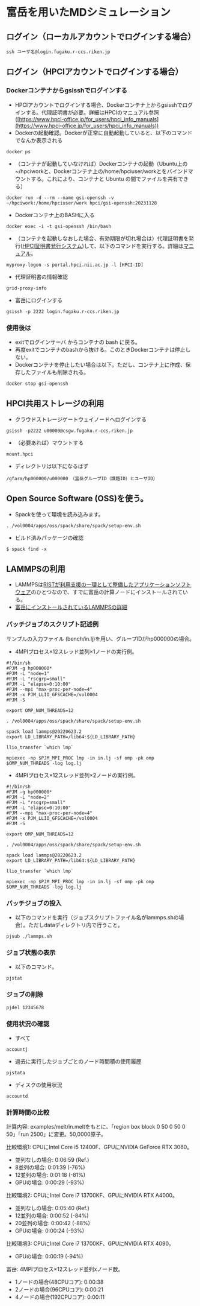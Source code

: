# 富岳を用いたMDシミュレーション

## ログイン（ローカルアカウントでログインする場合）
```
ssh ユーザ名@login.fugaku.r-ccs.riken.jp
```
## ログイン（HPCIアカウントでログインする場合）
### Dockerコンテナからgsisshでログインする
- HPCIアカウントでログインする場合、Dockerコンテナ上からgsisshでログインする。代理証明書が必要。詳細はHPCIのマニュアル参照([https://www.hpci-office.jp/for_users/hpci_info_manuals](https://www.hpci-office.jp/for_users/hpci_info_manuals))
- Dockerの起動確認。Dockerが正常に自動起動していると、以下のコマンドでなんか表示される
```
docker ps
```
- （コンテナが起動していなければ）Dockerコンテナの起動（Ubuntu上の~/hpciworkと、Dockerコンテナ上の/home/hpciuser/workとをバインドマウントする。これにより、コンテナと Ubuntu の間でファイルを共有できる）
```
docker run -d --rm --name gsi-openssh -v ~/hpciwork:/home/hpciuser/work hpci/gsi-openssh:20231128
```
- Dockerコンテナ上のBASHに入る
```
docker exec -i -t gsi-openssh /bin/bash
```
- （コンテナを起動しなおした場合、有効期限が切れ場合は）代理証明書を発行([HPCI証明書発行システム](https://portal.hpci.nii.ac.jp/))して、以下のコマンドを実行する。詳細は[マニュアル](https://www.hpci.nii.ac.jp/gt6/docker/HPCI-Login-noDesktop-win10.html)。
```
myproxy-logon -s portal.hpci.nii.ac.jp -l [HPCI-ID]
```
- 代理証明書の情報確認
```
grid-proxy-info
```

- 富岳にログインする
```
gsissh -p 2222 login.fugaku.r-ccs.riken.jp
```

### 使用後は
- exitでログインサーバ からコンテナの bash に戻る。
- 再度exitでコンテナのbashから抜ける。このときDockerコンテナは停止しない。
- Dockerコンテナを停止したい場合は以下。ただし、コンテナ上に作成、保存したファイルも削除される。
```
docker stop gsi-openssh
```

## HPCI共用ストレージの利用
- クラウドストレージゲートウェイノードへログインする
```
gsissh -p2222 u00000@csgw.fugaku.r-ccs.riken.jp
```
- （必要あれば）マウントする
```
mount.hpci
```
- ディレクトリは以下になるはず
```
/gfarm/hp000000/u000000　（富岳グループID（課題ID）とユーザID）
```

## Open Source Software (OSS)を使う。
- Spackを使って環境を読み込みます。
```
. /vol0004/apps/oss/spack/share/spack/setup-env.sh
```
- ビルド済みパッケージの確認
```
$ spack find -x
```


## LAMMPSの利用
- LAMMPSは[RISTが利用支援の一環として整備したアプリケーションソフトウェア](https://www.hpci-office.jp/for_users/appli_software)のひとつなので、すでに富岳の計算ノードにインストールされている。
- [富岳にインストールされているLAMMPSの詳細](https://www.hpci-office.jp/for_users/appli_software/appli_lammps/lammps_r-ccs_riken-2)

### バッチジョブのスクリプト記述例
サンプルの入力ファイル (bench/in.lj)を用い、グループIDがhp000000の場合。

- 4MPIプロセス×12スレッド並列×1ノードの実行例。
```
#!/bin/sh
#PJM -g hp000000*
#PJM -L "node=1"
#PJM -L "rscgrp=small"
#PJM -L "elapse=0:10:00"
#PJM --mpi "max-proc-per-node=4"
#PJM -x PJM_LLIO_GFSCACHE=/vol0004
#PJM -S 
 
export OMP_NUM_THREADS=12
 
. /vol0004/apps/oss/spack/share/spack/setup-env.sh

spack load lammps@20220623.2
export LD_LIBRARY_PATH=/lib64:${LD_LIBRARY_PATH}

llio_transfer `which lmp`
 
mpiexec -np $PJM_MPI_PROC lmp -in in.lj -sf omp -pk omp $OMP_NUM_THREADS -log log.lj
```

- 4MPIプロセス×12スレッド並列×2ノードの実行例。
```
#!/bin/sh
#PJM -g hp000000*
#PJM -L "node=2"
#PJM -L "rscgrp=small"
#PJM -L "elapse=0:10:00"
#PJM --mpi "max-proc-per-node=4"
#PJM -x PJM_LLIO_GFSCACHE=/vol0004
#PJM -S 
 
export OMP_NUM_THREADS=12
 
. /vol0004/apps/oss/spack/share/spack/setup-env.sh

spack load lammps@20220623.2
export LD_LIBRARY_PATH=/lib64:${LD_LIBRARY_PATH}

llio_transfer `which lmp`
 
mpiexec -np $PJM_MPI_PROC lmp -in in.lj -sf omp -pk omp $OMP_NUM_THREADS -log log.lj
```


### バッチジョブの投入
- 以下のコマンドを実行（ジョブスクリプトファイル名がlammps.shの場合）。ただしdataディレクトリ内で行うこと。
```
pjsub ./lammps.sh
```
### ジョブ状態の表示
- 以下のコマンド。
```
pjstat
```

### ジョブの削除
```
pjdel 12345678
```

### 使用状況の確認
- すべて
```
accountj
```
- 過去に実行したジョブごとのノード時間積の使用履歴
```
pjstata
```
- ディスクの使用状況
```
accountd
```

### 計算時間の比較
計算内容: examples/melt/in.meltをもとに、「region box block 0 50 0 50 0 50」「run 2500」に変更。50,0000原子。

比較環境1: CPUにIntel Core i5 12400F、GPUにNVIDIA GeForce RTX 3060。

- 並列なしの場合: 0:06:59 (Ref.)
- 8並列の場合: 0:01:39 (-76%)
- 12並列の場合: 0:01:18 (-81%)
- GPUの場合: 0:00:29 (-93%)

比較環境2: CPUにIntel Core i7 13700KF、GPUにNVIDIA RTX A4000。

- 並列なしの場合: 0:05:40 (Ref.)
- 12並列の場合: 0:00:52 (-84%)
- 20並列の場合: 0:00:42 (-88%)
- GPUの場合: 0:00:24 (-93%)

比較環境3: CPUにIntel Core i7 13700KF、GPUにNVIDIA RTX 4090。

- GPUの場合: 0:00:19 (-94%)

富岳: 4MPIプロセス×12スレッド並列xノード数。
- 1ノードの場合(48CPUコア): 0:00:38
- 2ノードの場合(96CPUコア): 0:00:21
- 4ノードの場合(192CPUコア): 0:00:11
